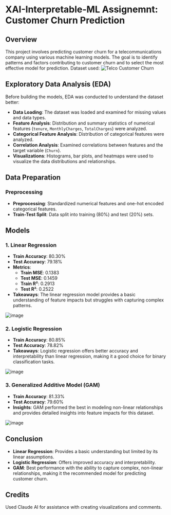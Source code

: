 # XAI-Interpretable-ML Assignemnt: Customer Churn Prediction

## Overview

This project involves predicting customer churn for a telecommunications company using various machine learning models. The goal is to identify patterns and factors contributing to customer churn and to select the most effective model for prediction.
Dataset used: ![Telco Customer Churn](https://www.kaggle.com/datasets/blastchar/telco-customer-churn?resource=download)

## Exploratory Data Analysis (EDA)

Before building the models, EDA was conducted to understand the dataset better:
- **Data Loading**: The dataset was loaded and examined for missing values and data types.
- **Feature Analysis**: Distribution and summary statistics of numerical features (`tenure`, `MonthlyCharges`, `TotalCharges`) were analyzed.
- **Categorical Feature Analysis**: Distribution of categorical features were analyzed.
- **Correlation Analysis**: Examined correlations between features and the target variable (`Churn`).
- **Visualizations**: Histograms, bar plots, and heatmaps were used to visualize the data distributions and relationships.

## Data Preparation

### Preprocessing
- **Preprocessing**: Standardized numerical features and one-hot encoded categorical features.
- **Train-Test Split**: Data split into training (80%) and test (20%) sets.

## Models

### 1. Linear Regression
- **Train Accuracy**: 80.30%
- **Test Accuracy**: 79.18%
- **Metrics**:
  - **Train MSE**: 0.1383
  - **Test MSE**: 0.1459
  - **Train R²**: 0.2913
  - **Test R²**: 0.2522
- **Takeaways**: The linear regression model provides a basic understanding of feature impacts but struggles with capturing complex patterns.

![image](https://github.com/user-attachments/assets/e2a60cfd-815c-4792-ad8c-9ed81d49ce76)


### 2. Logistic Regression
- **Train Accuracy**: 80.85%
- **Test Accuracy**: 78.82%
- **Takeaways**: Logistic regression offers better accuracy and interpretability than linear regression, making it a good choice for binary classification tasks.

![image](https://github.com/user-attachments/assets/e7cb9039-46ed-4462-8af8-b57f74b6dde2)


### 3. Generalized Additive Model (GAM)
- **Train Accuracy**: 81.33%
- **Test Accuracy**: 79.60%
- **Insights**: GAM performed the best in modeling non-linear relationships and provides detailed insights into feature impacts for this dataset.

![image](https://github.com/user-attachments/assets/9c27e10c-5bed-44f9-9bbc-5bb49182adf1)

## Conclusion

- **Linear Regression**: Provides a basic understanding but limited by its linear assumptions.
- **Logistic Regression**: Offers improved accuracy and interpretability.
- **GAM**: Best performance with the ability to capture complex, non-linear relationships, making it the recommended model for predicting customer churn.

## Credits

Used Claude AI for assistance with creating visualizations and comments.
